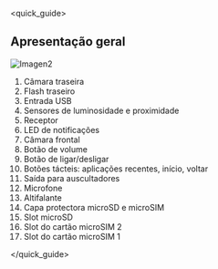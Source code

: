<quick_guide>
## Apresentação geral

![Imagen2]()

1.  Câmara traseira
2.  Flash traseiro
3.  Entrada USB
4.  Sensores de luminosidade e proximidade
5.  Receptor
6.  LED de notificações
7.  Câmara frontal
8.  Botão de volume
9.  Botão de ligar/desligar
10. Botões tácteis: aplicações recentes, início, voltar
11.	Saída para auscultadores
12.	Microfone
13.	Altifalante
14.	Capa protectora microSD e microSIM
15.	Slot microSD 
16.	Slot do cartão microSIM 2 
17.	Slot do cartão microSIM 1

</quick_guide>
